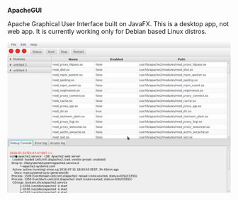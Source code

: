 **ApacheGUI**

Apache Graphical User Interface built on JavaFX.  This is a desktop app, not web app. It is currently working only for Debian based Linux distros.

![alt text](https://raw.githubusercontent.com/a3bhea/ApacheGUI/master/src/main/resources/apache_gui.png "Apache GUI javaFx")
